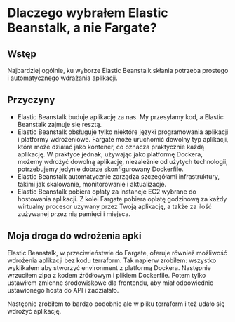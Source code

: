 # Dlaczego wybrałem Elastic Beanstalk, a nie Fargate?

## Wstęp
Najbardziej ogólnie, ku wyborze Elastic Beanstalk skłania potrzeba prostego i automatycznego wdrażania aplikacji. 

## Przyczyny
- Elastic Beanstalk buduje aplikację za nas. My przesyłamy kod, a Elastic Beanstalk zajmuje się resztą.
- Elastic Beanstalk obsługuje tylko niektóre języki programowania aplikacji i platformy wdrożeniowe. Fargate może uruchomić dowolny typ aplikacji, która może działać jako kontener, co oznacza praktycznie każdą aplikację. W praktyce jednak, używając jako platformę Dockera, możemy wdrożyć dowolną aplikację, niezależnie od użytych technologii, potrzebujemy jedynie dobrze skonfigurowany Dockerfile.
- Elastic Beanstalk automatycznie zarządza szczegółami infrastruktury, takimi jak skalowanie, monitorowanie i aktualizacje.
- Elastic Beanstalk pobiera opłaty za instancje EC2 wybrane do hostowania aplikacji. Z kolei Fargate pobiera opłatę godzinową za każdy wirtualny procesor używany przez Twoją aplikację, a także za ilość zużywanej przez nią pamięci i miejsca.

## Moja droga do wdrożenia apki
Elastic Beanstalk, w przeciwieństwie do Fargate, oferuje również możliwość wdrożenia aplikacji bez kodu terraform. Tak napierw zrobiłem: wszystko wyklikałem aby stworzyć environment z platformą Dockera. Następnie wrzuciłem zipa z kodem źródłowym i plikiem Dockerfile. Potem tylko ustawiłem zmienne środowiskowe dla frontendu, aby miał odpowiednio ustawionego hosta do API i zadziałało. 

Następnie zrobiłem to bardzo podobnie ale w pliku terraform i też udało się wdrożyć aplikację. 
